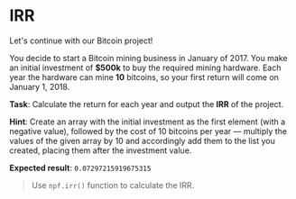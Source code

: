 # IRR

Let's continue with our Bitcoin project!

You decide to start a Bitcoin mining business in January of 2017. You make an initial investment of **$500k** to buy the required mining hardware.
Each year the hardware can mine **10** bitcoins, so your first return will come on January 1, 2018.

**Task**: Calculate the return for each year and output the **IRR** of the project.

**Hint**: Create an array with the initial investment as the first element (with a negative value), followed by the cost of 10 bitcoins per year — multiply the values of the given array by 10 and accordingly add them to the list you created, placing them after the investment value.

**Expected result**: `0.07297215919675315` 

>Use `npf.irr()` function to calculate the IRR.